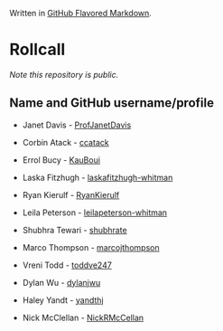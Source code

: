 Written in [GitHub Flavored Markdown](https://help.github.com/articles/github-flavored-markdown).

Rollcall
========

_Note this repository is public._

Name and GitHub username/profile
--------------------------------
* Janet Davis - [ProfJanetDavis](https://github.com/ProfJanetDavis)

* Corbin Atack - [ccatack](https://github.com/ccatack)
* Errol Bucy - [KauBoui](https://github.com/KauBoui)
* Laska Fitzhugh - [laskafitzhugh-whitman](https://github.com/laskafitzhugh-whitman)
* Ryan Kierulf - [RyanKierulf](https://github.com/RyanKierulf)
* Leila Peterson - [leilapeterson-whitman](https://github.com/leilapeterson-whitman)
* Shubhra Tewari - [shubhrate](https://github.com/shubhrate)
* Marco Thompson - [marcojthompson](https://github.com/marcojthompson)
* Vreni Todd - [toddve247](http://github.com/toddve247)
* Dylan Wu - [dylanjwu](https://github.com/dylanjwu)
* Haley Yandt - [yandthj](https://github.com/yandthj)
* Nick McClellan - [NickRMcCellan](https://github.com/NickRMcCellan)
